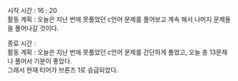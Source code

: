시작 시간 : 16 : 20  
활동 계획 : 오늘은 지난 번에 못풀었던 c언어 문제를 풀어보고 계속 해서 나머지 문제들을 풀어나갈 것이다.  
  
종료 시간 :  
활동 계획 : 오늘은 지난 번에 못풀었던 c언어 문제를 간단하게 풀었고, 오늘 총 13문제나 풀어서 기분이 좋았다.  
그래서 현재 티어가 브론즈 1로 승급되었다.  